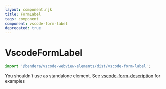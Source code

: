 ```yaml
---
layout: component.njk
title: FormLabel
tags: component
component: vscode-form-label
deprecated: true
---
```


# VscodeFormLabel

```typescript
import '@bendera/vscode-webview-elements/dist/vscode-form-label';
```

You shouldn't use as standalone element. See [vscode-form-description](https://bendera.github.io/vscode-webview-elements/components/vscode-form-label/) for examples
